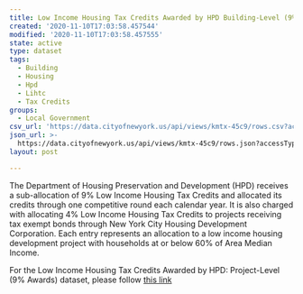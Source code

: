 ```yaml
---
title: Low Income Housing Tax Credits Awarded by HPD Building-Level (9% Awards)
created: '2020-11-10T17:03:58.457544'
modified: '2020-11-10T17:03:58.457555'
state: active
type: dataset
tags:
  - Building
  - Housing
  - Hpd
  - Lihtc
  - Tax Credits
groups:
  - Local Government
csv_url: 'https://data.cityofnewyork.us/api/views/kmtx-45c9/rows.csv?accessType=DOWNLOAD'
json_url: >-
  https://data.cityofnewyork.us/api/views/kmtx-45c9/rows.json?accessType=DOWNLOAD
layout: post

---
```

The Department of Housing Preservation and Development (HPD) receives a sub-allocation of 9% Low Income Housing Tax Credits and allocated its credits through one competitive round each calendar year.  It is also charged with allocating 4% Low Income Housing Tax Credits to projects receiving tax exempt bonds through New York City Housing Development Corporation.
Each entry represents an allocation to a low income housing development project with households at or below 60% of Area Median Income.

For the Low Income Housing Tax Credits Awarded by HPD: Project-Level (9% Awards) dataset, please follow <a href="https://data.cityofnewyork.us/Housing-Development/Low-Income-Housing-Tax-Credits-Awarded-by-HPD-Proj/frre-6z6q">this link</a>
